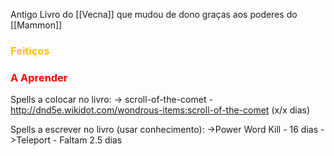 Antigo Livro do [[Vecna]] que mudou de dono graças aos  poderes do [[Mammon]]

### <span style="color:rgb(255, 192, 0)">Fe<span style="color:rgb(255, 192, 0)">itiço</span>s</span>


### <span style="color:rgb(255, 0, 0)">A</span> <span style="color:rgb(255, 0, 0)">Aprender</span> 
Spells a colocar no livro:
-> scroll-of-the-comet - http://dnd5e.wikidot.com/wondrous-items:scroll-of-the-comet (x/x dias)

Spells a escrever no livro (usar conhecimento):
->Power Word Kill - 16 dias
->Teleport - Faltam 2.5 dias